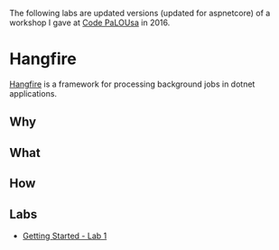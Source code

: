 The following labs are updated versions (updated for aspnetcore) of a workshop I gave at [Code PaLOUsa](https://www.codepalousa.com/) in 2016.

# Hangfire
[Hangfire](hangfire.io) is a framework for processing background jobs in dotnet applications.

## Why

## What

## How

## Labs
- [Getting Started - Lab 1](/lab01/README.md)